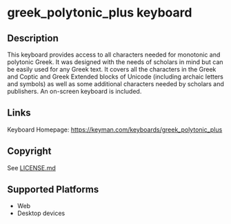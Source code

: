 greek\_polytonic\_plus keyboard
==============

Description
-----------
This keyboard provides access to all characters needed for monotonic and polytonic Greek. It was designed with the needs of scholars in mind but can be easily used for any Greek text. It covers all the characters in the Greek and Coptic and Greek Extended blocks of Unicode (including archaic letters and symbols) as well as some additional characters needed by scholars and publishers. An on-screen keyboard is included.

Links
-----
Keyboard Homepage: https://keyman.com/keyboards/greek_polytonic_plus

Copyright
---------
See [LICENSE.md](LICENSE.md)

Supported Platforms
-------------------
 * Web
 * Desktop devices

